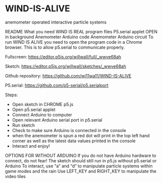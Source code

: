 # WIND-IS-ALIVE
anemometer operated interactive particle systems


README
What you need
WIND IS REAL program files
P5.serial applet OPEN in background
Anemometer Arduino code
Anemometer Arduino circuit
To run WIND IS ALIVE you need to open the program code in a Chrome browser. This is to allow p5.serial to communicate properly. 

Fullscreen: https://editor.p5js.org/willwall/full/_wwve68ah

Sketch: https://editor.p5js.org/willwall/sketches/_wwve68ah

Github repository: https://github.com/wi11wa11/WIND-IS-ALIVE 

P5.serial: https://github.com/p5-serial/p5.serialport 

Steps:
-	Open sketch in CHROME p5.js 
-	Open p5.serial applet
-	Connect Arduino to computer
-	Open relevant Arduino serial port in p5.serial
-	Run sketch
-	Check to make sure Arduino is connected in the console 
-	when the anemometer is spun a red dot will print in the top left hand corner as well as the latest data values printed in the console
-	Interact and enjoy!


OPTIONS FOR WITHOUT ARDUINO
If you do not have Arduino hardware to connect, do not fear!
The sketch should still run in p5.js without p5.serial or Arduino
To interact, use “a” and “d” to manipulate particle systems within game modes and the rain
Use LEFT_KEY and RIGHT_KEY to manipulate the video tiles

